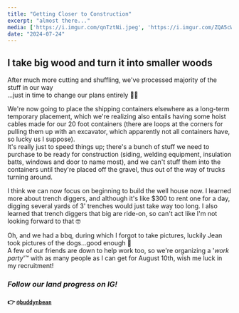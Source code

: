 ```yaml
---
title: "Getting Closer to Construction"
excerpt: "almost there..."
media: ['https://i.imgur.com/qnTztNi.jpeg', 'https://i.imgur.com/ZQA5cWa.jpeg', 'https://i.imgur.com/23o46Ay.jpeg', 'https://i.imgur.com/E9mUMuq.jpeg', 'https://i.imgur.com/MkhgMgh.jpeg', 'https://i.imgur.com/p8U4AF0.jpeg']
date: "2024-07-24"
---
```


## I take big wood and turn it into smaller woods
After much more cutting and shuffling, we've processed majority of the stuff in our way \
...just in time to change our plans entirely 😵‍💫

We're now going to place the shipping containers elsewhere as a long-term temporary placement, which we're realizing also entails having some hoist cables made for our 20 foot containers (there are loops at the corners for pulling them up with an excavator, which apparently not all containers have, so lucky us I suppose). \
It's really just to speed things up; there's a bunch of stuff we need to purchase to be ready for construction (siding, welding equipment, insulation batts, windows and door to name most), and we can't stuff them into the containers until they're placed off the gravel, thus out of the way of trucks turning around.

I think we can now focus on beginning to build the well house now. I learned more about trench diggers, and although it's like $300 to rent one for a day, digging several yards of 3' trenches would just take way too long. I also learned that trench diggers that big are ride-on, so can't act like I'm not looking forward to that 🤓

Oh, and we had a bbq, during which I forgot to take pictures, luckily Jean took pictures of the dogs...good enough 🤣 \
A few of our friends are down to help work too, so we're organizing a '*work party*'™️ with as many people as I can get for August 10th, wish me luck in my recruitment!

### *Follow our land progress on IG!*
#### 👉 [`@buddynbean`](https://instagram.com/buddynbean)
